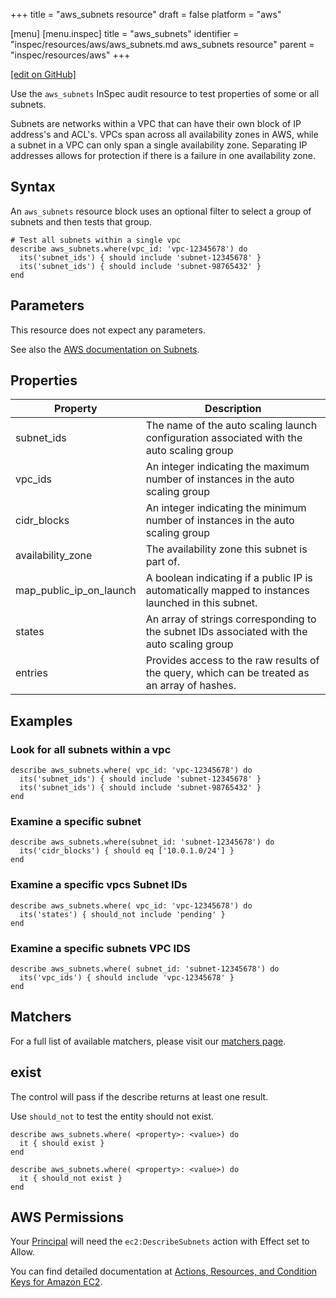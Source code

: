 +++
title = "aws_subnets resource"
draft = false
platform = "aws"

[menu]
  [menu.inspec]
    title = "aws_subnets"
    identifier = "inspec/resources/aws/aws_subnets.md aws_subnets resource"
    parent = "inspec/resources/aws"
+++

[\[edit on GitHub\]](https://github.com/inspec/inspec-aws/blob/master/docs/resources/aws_subnets.md)

Use the `aws_subnets` InSpec audit resource to test properties of some or all subnets.

Subnets are networks within a VPC that can have their own block of IP address's and ACL's.
VPCs span across all availability zones in AWS, while a subnet in a VPC can only span a single availability zone.
Separating IP addresses allows for protection if there is a failure in one availability zone.

## Syntax

An `aws_subnets` resource block uses an optional filter to select a group of subnets and then tests that group.

    # Test all subnets within a single vpc
    describe aws_subnets.where(vpc_id: 'vpc-12345678') do
      its('subnet_ids') { should include 'subnet-12345678' }
      its('subnet_ids') { should include 'subnet-98765432' }
    end

## Parameters

This resource does not expect any parameters.

See also the [AWS documentation on Subnets](https://docs.aws.amazon.com/vpc/latest/userguide/VPC_Subnets.html).

## Properties

| Property                | Description                                                                                       |
| ----------------------- | ------------------------------------------------------------------------------------------------- |
| subnet_ids              | The name of the auto scaling launch configuration associated with the auto scaling group          |
| vpc_ids                 | An integer indicating the maximum number of instances in the auto scaling group                   |
| cidr_blocks             | An integer indicating the minimum number of instances in the auto scaling group                   |
| availability_zone       | The availability zone this subnet is part of.                                                     |
| map_public_ip_on_launch | A boolean indicating if a public IP is automatically mapped to instances launched in this subnet. |
| states                  | An array of strings corresponding to the subnet IDs associated with the auto scaling group        |
| entries                 | Provides access to the raw results of the query, which can be treated as an array of hashes.      |

## Examples

### Look for all subnets within a vpc

    describe aws_subnets.where( vpc_id: 'vpc-12345678') do
      its('subnet_ids') { should include 'subnet-12345678' }
      its('subnet_ids') { should include 'subnet-98765432' }
    end

### Examine a specific subnet

    describe aws_subnets.where(subnet_id: 'subnet-12345678') do
      its('cidr_blocks') { should eq ['10.0.1.0/24'] }
    end

### Examine a specific vpcs Subnet IDs

    describe aws_subnets.where( vpc_id: 'vpc-12345678') do
      its('states') { should_not include 'pending' }
    end

### Examine a specific subnets VPC IDS

    describe aws_subnets.where( subnet_id: 'subnet-12345678') do
      its('vpc_ids') { should include 'vpc-12345678' }
    end

## Matchers

For a full list of available matchers, please visit our [matchers page](/inspec/matchers/).

## exist

The control will pass if the describe returns at least one result.

Use `should_not` to test the entity should not exist.

    describe aws_subnets.where( <property>: <value>) do
      it { should exist }
    end

    describe aws_subnets.where( <property>: <value>) do
      it { should_not exist }
    end

## AWS Permissions

Your [Principal](https://docs.aws.amazon.com/IAM/latest/UserGuide/intro-structure.html#intro-structure-principal) will need the `ec2:DescribeSubnets` action with Effect set to Allow.

You can find detailed documentation at [Actions, Resources, and Condition Keys for Amazon EC2](https://docs.aws.amazon.com/IAM/latest/UserGuide/list_amazonec2.html).
